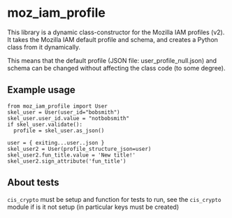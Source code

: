 # moz_iam_profile

This library is a dynamic class-constructor for the Mozilla IAM profiles (v2).
It takes the Mozilla IAM default profile and schema, and creates a Python class from it dynamically.

This means that the default profile (JSON file: user_profile_null.json) and schema can be changed without
affecting the class code (to some degree).

## Example usage

```
from moz_iam_profile import User
skel_user = User(user_id="bobsmith")
skel_user.user_id.value = "notbobsmith"
if skel_user.validate():
  profile = skel_user.as_json()

user = { exiting...user..json }
skel_user2 = User(profile_structure_json=user)
skel_user2.fun_title.value = 'New title!'
skel_user2.sign_attribute('fun_title')
```

## About tests

`cis_crypto` must be setup and function for tests to run, see the `cis_crypto` module if is it not setup (in particular
keys must be created)
